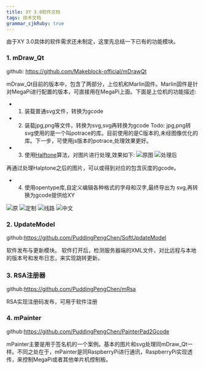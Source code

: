 ```yaml
---
title: XY 3.0软件文档
tags: 技术文档
grammar_cjkRuby: true
---
```


由于XY 3.0具体的软件需求还未制定，这里先总结一下已有的功能模块。

### 1. mDraw_Qt
github: https://github.com/Makeblock-official/mDrawQt

mDraw_Qt目前的版本中，包含了两部分，上位机和Marlin固件。Marlin固件是针对MegaPi进行配置的版本，可直接用在MegaPi上面。下面是上位机的功能描述:

- 1. 装载普通svg文件，转换为gcode

- 2. 装载jpg,png等文件，转换为svg,svg再转换为gcode
     Todo:  jpg,png转svg使用的是一个叫potrace的库。目前使用的是C版本的,未经图像优化的库。下一步，可使用js版本的potrace,处理效果更好。

- 3. 使用[Halftone](http://www.cse.cuhk.edu.hk/~ttwong/papers/structurehalftone/structurehalftone.html)算法，对图片进行处理,效果如下:
 ![原图][1]  ![处理后][2]

再通过处理Halptone之后的图片，可以或得到对应的包含灰度的gcode。

- 4. 使用opentype库,自定义编辑各种格式的字母和汉字,最终导出为      svg,再转换为gcode提供给XY

![原][3]
![定制][4]
![线路][5]
![中文][6]

### 2. UpdateModel
github:https://github.com/PuddingPengChen/SoftUpdateModel

软件发布与更新模块。
软件打开后，检测服务器端的XML文件，对比远程与本地的版本号和发布日志，来实现跳转更新。

### 3. RSA注册器
github:https://github.com/PuddingPengChen/mRsa

RSA实现注册码发布，可用于软件注册

### 4. mPainter
github:https://github.com/PuddingPengChen/PainterPad2Gcode

mPainter主要是用于签名机的一个案例。基本的图片和svg处理同mDraw_Qt一样。不同之处在于，mPainter是同RaspberryPi进行通讯，RaspberryPi实现透传，来控制MegaPi或者其他单片机控制板。

  [1]: ./images/temp.png "temp.png"
  [2]: ./images/hi.png "hi.png"
  [3]: ./images/ma.png "ma.png"
  [4]: ./images/ma2.png "ma2.png"
  [5]: ./images/ma3.png "ma3.png"
  [6]: ./images/make.png "make.png"